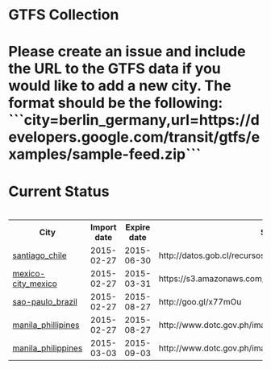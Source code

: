 <h1>GTFS Collection<h1/><p>Please create an issue and include the URL to the GTFS data if you would like to add a new city. The format should be the following: <br>```city=berlin_germany,url=https://developers.google.com/transit/gtfs/examples/sample-feed.zip```<p/><h1>Current Status<h1/><table><tr><th>City</th><th>Import date</th><th>Expire date</th><th>Source</th></tr><tr><td><a href="https://github.com/gtfs-collection/overview/blob/master/polygon/santiago_chile.geojson">santiago_chile</a></td><td>2015-02-27</td><td>2015-06-30</td><td>http://datos.gob.cl/recursos/download/3981</td><tr><td><a href="https://github.com/gtfs-collection/overview/blob/master/polygon/mexico-city_mexico.geojson">mexico-city_mexico</a></td><td>2015-02-27</td><td>2015-03-31</td><td>https://s3.amazonaws.com/setravi/df_gtfs.zip</td><tr><td><a href="https://github.com/gtfs-collection/overview/blob/master/polygon/sao-paulo_brazil.geojson">sao-paulo_brazil</a></td><td>2015-02-27</td><td>2015-08-27</td><td>http://goo.gl/x77mOu</td><tr><td><a href="https://github.com/gtfs-collection/overview/blob/master/polygon/manila_phillipines.geojson">manila_phillipines</a></td><td>2015-02-27</td><td>2015-08-27</td><td>http://www.dotc.gov.ph/images/Open_Data/gtfs_884416.zip</td><tr><td><a href="https://github.com/gtfs-collection/overview/blob/master/polygon/manila_philippines.geojson">manila_philippines</a></td><td>2015-03-03</td><td>2015-09-03</td><td>http://www.dotc.gov.ph/images/Open_Data/gtfs_884416.zip</td></table>